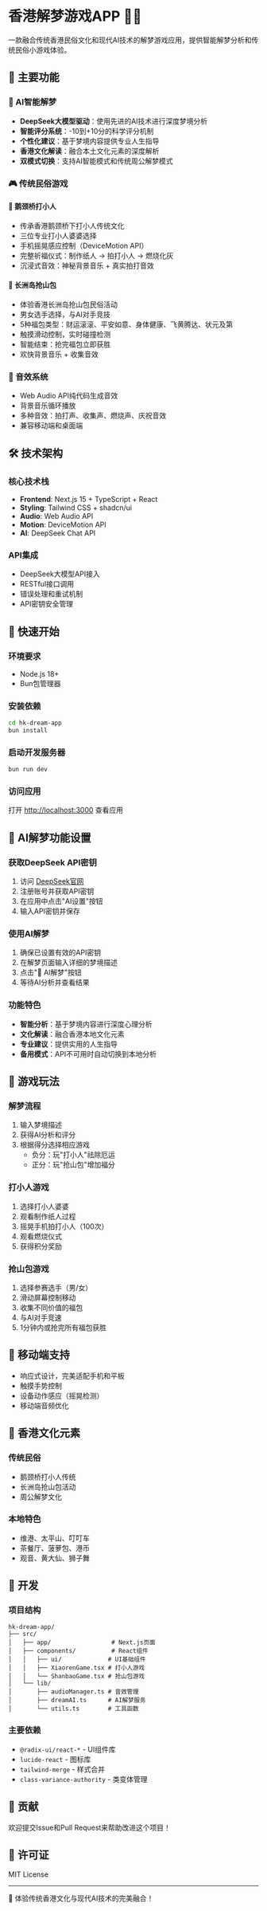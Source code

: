 # 香港解梦游戏APP 🌙✨

一款融合传统香港民俗文化和现代AI技术的解梦游戏应用，提供智能解梦分析和传统民俗小游戏体验。

## 🚀 主要功能

### 🤖 AI智能解梦
- **DeepSeek大模型驱动**：使用先进的AI技术进行深度梦境分析
- **智能评分系统**：-10到+10分的科学评分机制
- **个性化建议**：基于梦境内容提供专业人生指导
- **香港文化解读**：融合本土文化元素的深度解析
- **双模式切换**：支持AI智能模式和传统周公解梦模式

### 🎮 传统民俗游戏

#### 🎯 鹅颈桥打小人
- 传承香港鹅颈桥下打小人传统文化
- 三位专业打小人婆婆选择
- 手机摇晃感应控制（DeviceMotion API）
- 完整祈福仪式：制作纸人 → 拍打小人 → 燃烧化灰
- 沉浸式音效：神秘背景音乐 + 真实拍打音效

#### 🥟 长洲岛抢山包
- 体验香港长洲岛抢山包民俗活动
- 男女选手选择，与AI对手竞技
- 5种福包类型：财运滚滚、平安如意、身体健康、飞黄腾达、状元及第
- 触摸滑动控制，实时碰撞检测
- 智能结束：抢完福包立即获胜
- 欢快背景音乐 + 收集音效

### 🎵 音效系统
- Web Audio API纯代码生成音效
- 背景音乐循环播放
- 多种音效：拍打声、收集声、燃烧声、庆祝音效
- 兼容移动端和桌面端

## 🛠️ 技术架构

### 核心技术栈
- **Frontend**: Next.js 15 + TypeScript + React
- **Styling**: Tailwind CSS + shadcn/ui
- **Audio**: Web Audio API
- **Motion**: DeviceMotion API
- **AI**: DeepSeek Chat API

### API集成
- DeepSeek大模型API接入
- RESTful接口调用
- 错误处理和重试机制
- API密钥安全管理

## 🚀 快速开始

### 环境要求
- Node.js 18+
- Bun包管理器

### 安装依赖
```bash
cd hk-dream-app
bun install
```

### 启动开发服务器
```bash
bun run dev
```

### 访问应用
打开 [http://localhost:3000](http://localhost:3000) 查看应用

## 🤖 AI解梦功能设置

### 获取DeepSeek API密钥
1. 访问 [DeepSeek官网](https://platform.deepseek.com)
2. 注册账号并获取API密钥
3. 在应用中点击"AI设置"按钮
4. 输入API密钥并保存

### 使用AI解梦
1. 确保已设置有效的API密钥
2. 在解梦页面输入详细的梦境描述
3. 点击"🤖 AI解梦"按钮
4. 等待AI分析并查看结果

### 功能特色
- **智能分析**：基于梦境内容进行深度心理分析
- **文化解读**：融合香港本地文化元素
- **专业建议**：提供实用的人生指导
- **备用模式**：API不可用时自动切换到本地分析

## 🎯 游戏玩法

### 解梦流程
1. 输入梦境描述
2. 获得AI分析和评分
3. 根据得分选择相应游戏
   - 负分：玩"打小人"祛除厄运
   - 正分：玩"抢山包"增加福分

### 打小人游戏
1. 选择打小人婆婆
2. 观看制作纸人过程
3. 摇晃手机拍打小人（100次）
4. 观看燃烧仪式
5. 获得积分奖励

### 抢山包游戏
1. 选择参赛选手（男/女）
2. 滑动屏幕控制移动
3. 收集不同价值的福包
4. 与AI对手竞速
5. 1分钟内或抢完所有福包获胜

## 📱 移动端支持

- 响应式设计，完美适配手机和平板
- 触摸手势控制
- 设备动作感应（摇晃检测）
- 移动端音频优化

## 🎨 香港文化元素

### 传统民俗
- 鹅颈桥打小人传统
- 长洲岛抢山包活动
- 周公解梦文化

### 本地特色
- 维港、太平山、叮叮车
- 茶餐厅、菠萝包、港币
- 观音、黄大仙、狮子舞

## 🔧 开发

### 项目结构
```
hk-dream-app/
├── src/
│   ├── app/                 # Next.js页面
│   ├── components/          # React组件
│   │   ├── ui/             # UI基础组件
│   │   ├── XiaorenGame.tsx # 打小人游戏
│   │   └── ShanbaoGame.tsx # 抢山包游戏
│   └── lib/
│       ├── audioManager.ts # 音效管理
│       ├── dreamAI.ts      # AI解梦服务
│       └── utils.ts        # 工具函数
```

### 主要依赖
- `@radix-ui/react-*` - UI组件库
- `lucide-react` - 图标库
- `tailwind-merge` - 样式合并
- `class-variance-authority` - 类变体管理

## 🤝 贡献

欢迎提交Issue和Pull Request来帮助改进这个项目！

## 📄 许可证

MIT License

---

🌟 体验传统香港文化与现代AI技术的完美融合！
